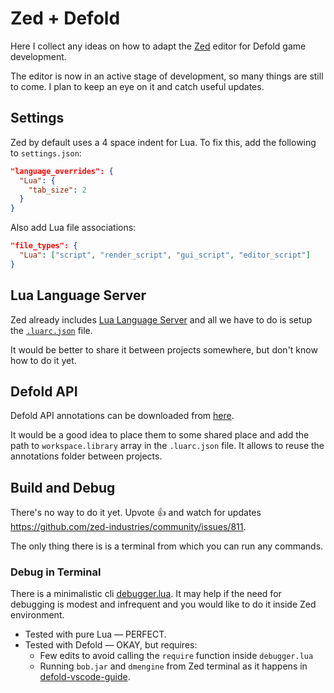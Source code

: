 # Zed + Defold

Here I collect any ideas on how to adapt the [Zed](https://zed.dev/) editor for Defold game development.

The editor is now in an active stage of development, so many things are still to come. I plan to keep an eye on it and catch useful updates.

## Settings

Zed by default uses a 4 space indent for Lua. To fix this, add the following to `settings.json`:

```json
"language_overrides": {
  "Lua": {
    "tab_size": 2
  }
}
```

Also add Lua file associations:

```json
"file_types": {
  "Lua": ["script", "render_script", "gui_script", "editor_script"]
}
```

## Lua Language Server

Zed already includes [Lua Language Server](https://github.com/LuaLS/lua-language-server) and all we have to do is setup the [`.luarc.json`](.luarc.json) file.

It would be better to share it between projects somewhere, but don't know how to do it yet.

## Defold API

Defold API annotations can be downloaded from [here](https://github.com/astrochili/defold-annotations/releases).

It would be a good idea to place them to some shared place and add the path to `workspace.library` array in the `.luarc.json` file. It allows to reuse the annotations folder between projects.

## Build and Debug

There's no way to do it yet. Upvote 👍 and watch for updates https://github.com/zed-industries/community/issues/811.

The only thing there is is a terminal from which you can run any commands.

### Debug in Terminal

There is a minimalistic cli [debugger.lua](https://github.com/slembcke/debugger.lua). It may help if the need for debugging is modest and infrequent and you would like to do it inside Zed environment.

- Tested with pure Lua — PERFECT.
- Tested with Defold — OKAY, but requires:
  - Few edits to avoid calling the `require` function inside `debugger.lua`
  - Running `bob.jar` and `dmengine` from Zed terminal as it happens in [defold-vscode-guide](https://github.com/astrochili/vscode-defold/blob/4b0408306b3bdc759b7c28f12c5f79a54eb2c1a0/.vscode/defold.sh#L364-L367).
